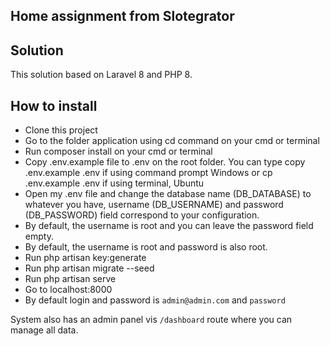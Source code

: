 
## Home assignment from Slotegrator
## Solution

This solution based on Laravel 8 and PHP 8.

## How to install

- Clone this project
- Go to the folder application using cd command on your cmd or terminal
- Run composer install on your cmd or terminal
- Copy .env.example file to .env on the root folder. You can type copy .env.example .env if using command prompt Windows or cp .env.example .env if using terminal, Ubuntu
- Open my .env file and change the database name (DB_DATABASE) to whatever you have, username (DB_USERNAME) and password (DB_PASSWORD) field correspond to your configuration.
- By default, the username is root and you can leave the password field empty.
- By default, the username is root and password is also root.
- Run php artisan key:generate
- Run php artisan migrate --seed
- Run php artisan serve
- Go to localhost:8000
- By default login and password is `admin@admin.com` and `password`

System also has an admin panel vis `/dashboard` route where you can manage all data.
